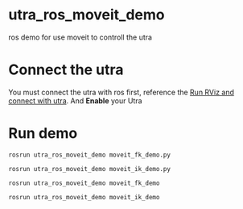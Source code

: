 # utra_ros_moveit_demo
ros demo for use moveit to controll the utra 

# Connect the utra 

You must connect the utra with ros first, reference the [Run RViz and connect with utra](https://github.com/UmbraTek/utra_ros#6-run-rviz-and-connect-with-utra). And **Enable** your Utra


# Run demo

```
rosrun utra_ros_moveit_demo moveit_fk_demo.py

rosrun utra_ros_moveit_demo moveit_ik_demo.py

rosrun utra_ros_moveit_demo moveit_fk_demo

rosrun utra_ros_moveit_demo moveit_ik_demo

```